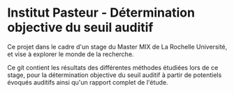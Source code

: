 # Institut Pasteur - Détermination objective du seuil auditif

Ce projet dans le cadre d'un stage du Master MIX de La Rochelle Université, et vise à explorer le monde de la recherche.

Ce git contient les résultats des différentes méthodes étudiées lors de ce stage, pour la détermination objective du seuil auditif à partir de potentiels évoqués auditifs ainsi qu'un rapport complet de l'étude.
